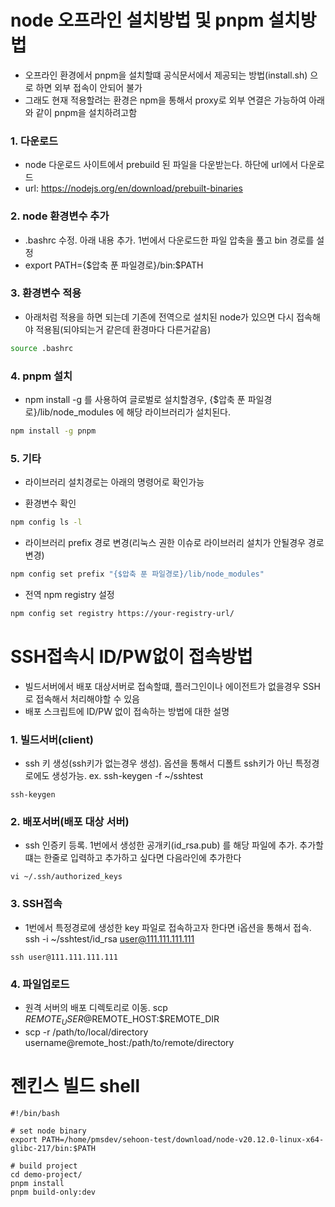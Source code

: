 # node 오프라인 설치방법 및 pnpm 설치방법
- 오프라인 환경에서 pnpm을 설치할떄 공식문서에서 제공되는 방법(install.sh) 으로 하면 외부 접속이 안되어 불가
- 그래도 현재 적용할려는 환경은 npm을 통해서 proxy로 외부 연결은 가능하여 아래와 같이 pnpm을 설치하려고함

### 1. 다운로드
- node 다운로드 사이트에서 prebuild 된 파일을 다운받는다. 하단에 url에서 다운로드
- url: https://nodejs.org/en/download/prebuilt-binaries

### 2. node 환경변수 추가
- .bashrc 수정. 아래 내용 추가. 1번에서 다운로드한 파일 압축을 풀고 bin 경로를 설정
- export PATH={$압축 푼 파일경로}/bin:$PATH

### 3. 환경변수 적용
- 아래처럼 적용을 하면 되는데 기존에 전역으로 설치된 node가 있으면 다시 접속해야 적용됨(되야되는거 같은데 환경마다 다른거같음)
```sh 
source .bashrc
```

### 4. pnpm 설치
- npm install -g 를 사용하여 글로벌로 설치할경우, {$압축 푼 파일경로}/lib/node_modules 에 해당 라이브러리가 설치된다.
```sh
npm install -g pnpm
```

### 5. 기타
- 라이브러리 설치경로는 아래의 명령어로 확인가능

- 환경변수 확인
```sh
npm config ls -l
```

- 라이브러리 prefix 경로 변경(리눅스 권한 이슈로 라이브러리 설치가 안될경우 경로 변경)
```sh
npm config set prefix "{$압축 푼 파일경로}/lib/node_modules"
```

- 전역 npm registry 설정
```sh
npm config set registry https://your-registry-url/
```

# SSH접속시 ID/PW없이 접속방법
- 빌드서버에서 배포 대상서버로 접속할떄, 플러그인이나 에이전트가 없을경우 SSH로 접속해서 처리해야할 수 있음
- 배포 스크립트에 ID/PW 없이 접속하는 방법에 대한 설명

### 1. 빌드서버(client)
- ssh 키 생성(ssh키가 없는경우 생성). 옵션을 통해서 디폴트 ssh키가 아닌 특정경로에도 생성가능. ex. ssh-keygen -f ~/sshtest 
```shell
ssh-keygen
```

### 2. 배포서버(배포 대상 서버)
- ssh 인증키 등록. 1번에서 생성한 공개키(id_rsa.pub) 를 해당 파일에 추가. 추가할떄는 한줄로 입력하고 추가하고 싶다면 다음라인에 추가한다
```shell
vi ~/.ssh/authorized_keys
```

### 3. SSH접속
- 1번에서 특정경로에 생성한 key 파일로 접속하고자 한다면 i옵션을 통해서 접속. ssh -i ~/sshtest/id_rsa user@111.111.111.111
```shell
ssh user@111.111.111.111
```

### 4. 파일업로드
- 원격 서버의 배포 디렉토리로 이동. scp $REMOTE_USER@$REMOTE_HOST:$REMOTE_DIR
- scp -r /path/to/local/directory username@remote_host:/path/to/remote/directory

# 젠킨스 빌드 shell

```shell
#!/bin/bash

# set node binary
export PATH=/home/pmsdev/sehoon-test/download/node-v20.12.0-linux-x64-glibc-217/bin:$PATH

# build project
cd demo-project/
pnpm install
pnpm build-only:dev
```